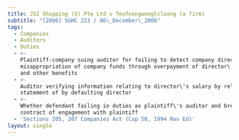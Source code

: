 ```yaml
---
title: JSI Shipping (S) Pte Ltd v Teofoongwonglcloong (a firm)
subtitle: "[2006] SGHC 223 / 06\_December\_2006"
tags:
  - Companies
  - Auditors
  - Duties
  - >-
    Plaintiff-company suing auditor for failing to detect company director\'s
    misappropriation of company funds through overpayment of director\'s salary
    and other benefits
  - >-
    Auditor verifying information relating to director\'s salary by relying on
    statement of by defaulting director
  - >-
    Whether defendant failing in duties as plaintiff\'s auditor and breaching
    contract of engagement with plaintiff
  - 'Sections 205, 207 Companies Act (Cap 50, 1994 Rev Ed)'
layout: single
---
```


